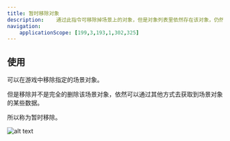 ```yaml
---
title: 暂时移除对象
description: 	通过此指令可移除掉场景上的对象，但是对象列表里依然存在该对象，仍然可以被获取到。
navigation:
    applicationScope: [199,3,193,1,302,325]
---
```


## 使用

可以在游戏中移除指定的场景对象。

但是移除并不是完全的删除该场景对象，依然可以通过其他方式去获取到场景对象的某些数据。

所以称为暂时移除。

![alt text](https://cdn.gcw.wiki.wiki/gcw/image/zh_hans/commands/sceneobject/removeobject/image.png)
